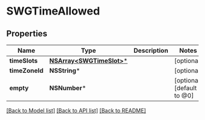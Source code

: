 # SWGTimeAllowed

## Properties
Name | Type | Description | Notes
------------ | ------------- | ------------- | -------------
**timeSlots** | [**NSArray&lt;SWGTimeSlot&gt;***](SWGTimeSlot.md) |  | [optional] 
**timeZoneId** | **NSString*** |  | [optional] 
**empty** | **NSNumber*** |  | [optional] [default to @0]

[[Back to Model list]](../README.md#documentation-for-models) [[Back to API list]](../README.md#documentation-for-api-endpoints) [[Back to README]](../README.md)


